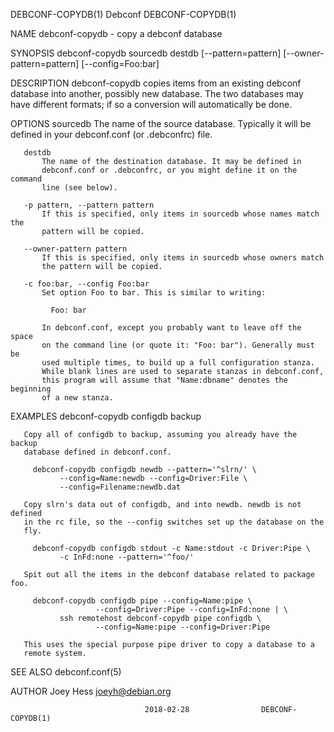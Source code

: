 DEBCONF-COPYDB(1)                  Debconf                  DEBCONF-COPYDB(1)

NAME
       debconf-copydb - copy a debconf database

SYNOPSIS
        debconf-copydb sourcedb destdb [--pattern=pattern] [--owner-pattern=pattern] [--config=Foo:bar]

DESCRIPTION
       debconf-copydb copies items from an existing debconf database into
       another, possibly new database. The two databases may have different
       formats; if so a conversion will automatically be done.

OPTIONS
       sourcedb
           The name of the source database. Typically it will be defined in
           your debconf.conf (or .debconfrc) file.

       destdb
           The name of the destination database. It may be defined in
           debconf.conf or .debconfrc, or you might define it on the command
           line (see below).

       -p pattern, --pattern pattern
           If this is specified, only items in sourcedb whose names match the
           pattern will be copied.

       --owner-pattern pattern
           If this is specified, only items in sourcedb whose owners match
           the pattern will be copied.

       -c foo:bar, --config Foo:bar
           Set option Foo to bar. This is similar to writing:

             Foo: bar

           In debconf.conf, except you probably want to leave off the space
           on the command line (or quote it: "Foo: bar"). Generally must be
           used multiple times, to build up a full configuration stanza.
           While blank lines are used to separate stanzas in debconf.conf,
           this program will assume that "Name:dbname" denotes the beginning
           of a new stanza.

EXAMPLES
         debconf-copydb configdb backup

       Copy all of configdb to backup, assuming you already have the backup
       database defined in debconf.conf.

         debconf-copydb configdb newdb --pattern='^slrn/' \
               --config=Name:newdb --config=Driver:File \
               --config=Filename:newdb.dat

       Copy slrn's data out of configdb, and into newdb. newdb is not defined
       in the rc file, so the --config switches set up the database on the
       fly.

         debconf-copydb configdb stdout -c Name:stdout -c Driver:Pipe \
               -c InFd:none --pattern='^foo/'

       Spit out all the items in the debconf database related to package foo.

         debconf-copydb configdb pipe --config=Name:pipe \
                       --config=Driver:Pipe --config=InFd:none | \
               ssh remotehost debconf-copydb pipe configdb \
                       --config=Name:pipe --config=Driver:Pipe

       This uses the special purpose pipe driver to copy a database to a
       remote system.

SEE ALSO
       debconf.conf(5)

AUTHOR
       Joey Hess <joeyh@debian.org>

                                  2018-02-28                DEBCONF-COPYDB(1)
